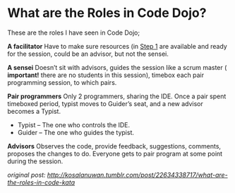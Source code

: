 # What are the Roles in Code Dojo?

These are the roles I have seen in Code Dojo;

**A facilitator**
Have to make sure resources (in [Step 1](how-to-code-dojo.md) are available and ready for the session, could be an advisor, but not the sensei.

**A sensei**
Doesn’t sit with advisors, guides the session like a scrum master ( **important!** there are no students in this session), timebox each pair programming session, to which pairs.

**Pair programmers**
Only 2 programmers, sharing the IDE. Once a pair spent timeboxed period, typist moves to Guider’s seat, and a new advisor becomes a Typist.

- Typist – The one who controls the IDE.
- Guider – The one who guides the typist.

**Advisors**
Observes the code, provide feedback, suggestions, comments, proposes the changes to do. Everyone gets to pair program at some point during the session.

_original post: http://kosalanuwan.tumblr.com/post/22634338717/what-are-the-roles-in-code-kata_
